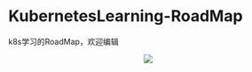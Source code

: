 # KubernetesLearning-RoadMap
k8s学习的RoadMap，欢迎编辑
<div align=center>
<img src="https://raw.githubusercontent.com/Bboy-AJ/KubernetesLearning-RoadMap/master/images/RoadMapOfk8s.png">
